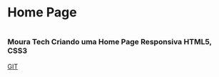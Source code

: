 # Home Page
 
#

### Moura Tech Criando uma Home Page Responsiva HTML5, CSS3





<div>
    <a href="#HTML">GIT</a>
</div>

